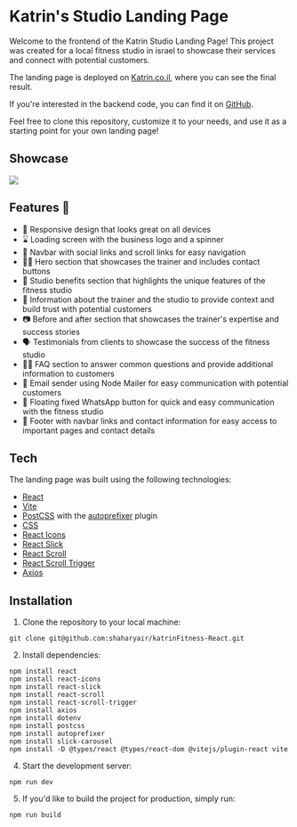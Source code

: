 # Katrin's Studio Landing Page

Welcome to the frontend of the Katrin Studio Landing Page! This project was created for a local fitness studio in israel to showcase their services and connect with potential customers.

The landing page is deployed on [Katrin.co.il](https://www.katrin.co.il/), where you can see the final result.

If you're interested in the backend code, you can find it on [GitHub](https://github.com/shaharyair/katrinFitness-nodejs).

Feel free to clone this repository, customize it to your needs, and use it as a starting point for your own landing page!


## Showcase


![](https://github.com/shaharyair/katrinFitness-React/blob/main/Showcase.gif)


## Features 🚀

- 📱 Responsive design that looks great on all devices
- ⌛ Loading screen with the business logo and a spinner
- 🧭 Navbar with social links and scroll links for easy navigation
- 🏋️‍♂️ Hero section that showcases the trainer and includes contact buttons
- 💪 Studio benefits section that highlights the unique features of the fitness studio
- 📝 Information about the trainer and the studio to provide context and build trust with potential customers
- 📷 Before and after section that showcases the trainer's expertise and success stories
- 🗣️ Testimonials from clients to showcase the success of the fitness studio
- 🙋‍♂️ FAQ section to answer common questions and provide additional information to customers
- 📧 Email sender using Node Mailer for easy communication with potential customers
- 🦶 Floating fixed WhatsApp button for quick and easy communication with the fitness studio
- 🦶 Footer with navbar links and contact information for easy access to important pages and contact details
## Tech

The landing page was built using the following technologies:

- [React](https://reactjs.org/)
- [Vite](https://vitejs.dev/)
- [PostCSS](https://postcss.org/) with the [autoprefixer](https://github.com/postcss/autoprefixer) plugin
- [CSS](https://developer.mozilla.org/en-US/docs/Web/CSS)
- [React Icons](https://react-icons.github.io/react-icons/)
- [React Slick](https://react-slick.neostack.com/)
- [React Scroll](https://www.npmjs.com/package/react-scroll)
- [React Scroll Trigger](https://www.npmjs.com/package/react-scroll-trigger)
- [Axios](https://axios-http.com/)

## Installation

1. Clone the repository to your local machine:

```
git clone git@github.com:shaharyair/katrinFitness-React.git
```

2. Install dependencies:

```
npm install react
npm install react-icons
npm install react-slick
npm install react-scroll
npm install react-scroll-trigger
npm install axios
npm install dotenv
npm install postcss
npm install autoprefixer
npm install slick-carousel
npm install -D @types/react @types/react-dom @vitejs/plugin-react vite
```


4. Start the development server:

```
npm run dev
```

5. If you'd like to build the project for production, simply run:

```
npm run build
```
